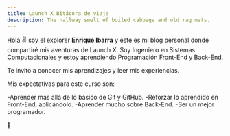 ```yaml
---
title: Launch X Bitácora de viaje
description: The hallway smelt of boiled cabbage and old rag mats.
---
```


Hola ✌️  soy el explorer **Enrique Ibarra** y este es mi blog personal donde compartiré mis aventuras de Launch X.
Soy Ingeniero en Sistemas Computacionales y estoy aprendiendo Programación Front-End y Back-End.

Te invito a conocer mis aprendizajes y leer mis experiencias.

Mis expectativas para este curso son:

-Aprender más allá de lo básico de Git y GitHub.
-Reforzar lo aprendido en Front-End, aplicándolo.
-Aprender mucho sobre Back-End.
-Ser un mejor programador.

🚀
